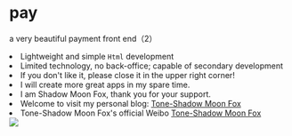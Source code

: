 # pay
a very beautiful payment front end（2）
<li>Lightweight and simple <code>Html</code> development</li>
<li>Limited technology, no back-office; capable of secondary development</li>
<li>If you don't like it, please close it in the upper right corner!</li>
<li>I will create more great apps in my spare time.</li>
<li>I am Shadow Moon Fox, thank you for your support.</li>
<li>Welcome to visit my personal blog: <a href="https://www.1ziy.cn" arget="_blank">Tone-Shadow Moon Fox</a></li>
<li>Tone-Shadow Moon Fox's official Weibo <a href="https://weibo.com/chinazcwl"arget="_blank"> Tone-Shadow Moon Fox</a></li>
<img src="https://s2.ax1x.com/2019/01/05/F7U3uD.md.png" />
